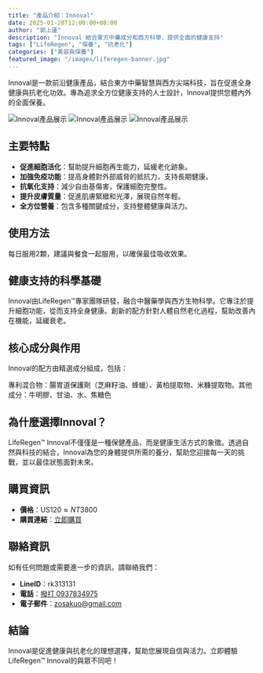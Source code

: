 ```yaml
---
title: "產品介紹：Innoval"
date: 2025-01-28T12:00:00+08:00
author: "郭上蓮"
description: "Innoval 結合東方中藥成分和西方科學，提供全面的健康支持"
tags: ["LifeRegen", "保養", "抗老化"]
categories: ["美容與保養"]
featured_image: "/images/liferegen-banner.jpg"
---
```

Innoval是一款前沿健康產品，結合東方中藥智慧與西方尖端科技，旨在促進全身健康與抗老化功效。專為追求全方位健康支持的人士設計，Innoval提供您體內外的全面保養。

<!--more-->

![Innoval產品展示](https://hongsheng.tw/img/liferegen/main/INNOVALSKU.webp "Innoval")
![Innoval產品展示](https://hongsheng.tw/img/liferegen/main/INNOVALSKU_2.webp "Innoval")
![Innoval產品展示](https://hongsheng.tw/img/liferegen/main/INNOVALSKU_3.webp "Innoval")

## 主要特點

- **促進細胞活化**：幫助提升細胞再生能力，延緩老化跡象。
- **加強免疫功能**：提高身體對外部威脅的抵抗力，支持長期健康。
- **抗氧化支持**：減少自由基傷害，保護細胞完整性。
- **提升皮膚質量**：促進肌膚緊緻和光澤，展現自然年輕。
- **全方位營養**：包含多種關鍵成分，支持整體健康與活力。

## 使用方法

每日服用2顆，建議與餐食一起服用，以確保最佳吸收效果。

## 健康支持的科學基礎

Innoval由LifeRegen™專家團隊研發，融合中醫藥學與西方生物科學。它專注於提升細胞功能，從而支持全身健康。創新的配方針對人體自然老化過程，幫助改善內在機能，延緩衰老。

## 核心成分與作用

Innoval的配方由精選成分組成，包括：

專利混合物：腸胃道保護劑（芝麻籽油、蜂蠟）、黃柏提取物、米糠提取物。其他成分：牛明膠、甘油、水、焦糖色

## 為什麼選擇Innoval？

LifeRegen™ Innoval不僅僅是一種保健產品，而是健康生活方式的象徵。透過自然與科技的結合，Innoval為您的身體提供所需的養分，幫助您迎接每一天的挑戰，並以最佳狀態面對未來。

## 購買資訊

- **價格**：US$120 ≈ NT$3800
- **購買連結**：[立即購買](https://liferegen.com/zh-hant-tn?sponsor=tw011020)

## 聯絡資訊

如有任何問題或需要進一步的資訊，請聯絡我們：

- **LineID**：rk313131
- **電話**：[撥打 0937834975](tel:0937834975)
- **電子郵件**：[zosakuo@gmail.com](mailto:zosakuo@gmail.com)

## 結論

Innoval是促進健康與抗老化的理想選擇，幫助您展現自信與活力。立即體驗LifeRegen™ Innoval的與眾不同吧！